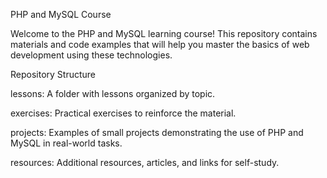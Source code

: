 PHP and MySQL Course

Welcome to the PHP and MySQL learning course! This repository contains materials and code examples that will help you master the basics of web development using these technologies.

Repository Structure

lessons: A folder with lessons organized by topic.

exercises: Practical exercises to reinforce the material.

projects: Examples of small projects demonstrating the use of PHP and MySQL in real-world tasks.

resources: Additional resources, articles, and links for self-study.
